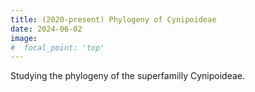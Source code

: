 ```yaml
---
title: (2020-present) Phylogeny of Cynipoideae
date: 2024-06-02
image:
#  focal_point: 'top'
---
```


Studying the phylogeny of the superfamilly Cynipoideae.

<!--more-->

